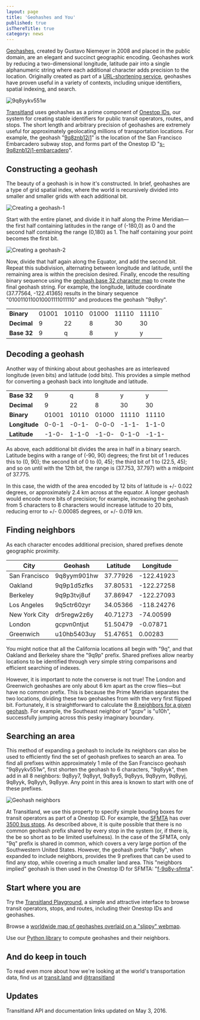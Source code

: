 ```yaml
---
layout: page
title: 'Geohashes and You'
published: true
isThereTitle: true
category: news
---
```


[Geohashes](http://en.wikipedia.org/wiki/Geohash), created by Gustavo Niemeyer in 2008 and placed in the public domain, are an elegant and succinct geographic encoding. Geohashes work by reducing a two-dimensional longitude, latitude pair into a single alphanumeric string where each additional character adds precision to the location. Originally created as part of a [URL-shortening service](http://geohash.org), geohashes have proven useful in a variety of contexts, including unique identifiers, spatial indexing, and search.

![9q8yykv551w](https://s3.amazonaws.com/assets-staging.mapzen.com/images/geohashes-and-you/geohash-blog-header.jpg)

[Transitland](https://transit.land) uses geohashes as a prime component of [Onestop IDs](https://transit.land/documentation/onestop-id-scheme/), our system for creating stable identifiers for public transit operators, routes, and stops. The short length and arbitrary precision of geohashes are extremely useful for approximately geolocating millions of transportation locations. For example, the geohash "[9q8znb12j1](http://geohash.org/9q8znb12j1)" is the location of the San Francisco Embarcadero subway stop, and forms part of the Onestop ID "[s-9q8znb12j1-embarcadero](https://transit.land/api/v1/stops/s-9q8znb12j1-embarcadero)".

<!-- more -->

## Constructing a geohash

The beauty of a geohash is in how it's constructed. In brief, geohashes are a type of grid spatial index, where the world is recursively divided into smaller and smaller grids with each additional bit.

![Creating a geohash-1](https://s3.amazonaws.com/assets-staging.mapzen.com/images/geohashes-and-you/geohash-divide-0.jpg)

Start with the entire planet, and divide it in half along the Prime Meridian&mdash;the first half containing latitudes in the range of (-180,0) as 0 and the second half containing the range (0,180) as 1. The half containing your point becomes the first bit.

![Creating a geohash-2](https://s3.amazonaws.com/assets-staging.mapzen.com/images/geohashes-and-you/geohash-divide-1.jpg)

Now, divide that half again along the Equator, and add the second bit. Repeat this subdivision, alternating between longitude and latitude, until the remaining area is within the precision desired. Finally, encode the resulting binary sequence using the [geohash base 32 character map](http://en.wikipedia.org/wiki/Geohash#Example) to create the final geohash string. For example, the longitude, latitude coordinate (37.77564, -122.41365) results in the binary sequence "0100110110010001111011110" and produces the geohash "9q8yy".

<table class="table">
  <tr>
    <td><strong>Binary</strong></td>
    <td>01001</td>
    <td>10110</td>
    <td>01000</td>
    <td>11110</td>
    <td>11110</td>
  </tr>
  <tr>
    <td><strong>Decimal</strong></td>
    <td>9</td>
    <td>22</td>
    <td>8</td>
    <td>30</td>
    <td>30</td>
  </tr>
  <tr>
    <td><strong>Base 32</strong></td>
    <td>9</td>
    <td>q</td>
    <td>8</td>
    <td>y</td>
    <td>y</td>
  </tr>
</table>

## Decoding a geohash

Another way of thinking about about geohashes are as interleaved longitude (even bits) and latitude (odd bits). This provides a simple method for converting a geohash back into longitude and latitude.

<table class="table">
  <tr>
    <td><strong>Base 32</strong></td>
    <td>9</td>
    <td>q</td>
    <td>8</td>
    <td>y</td>
    <td>y</td>
  </tr>
  <tr>
    <td><strong>Decimal</strong></td>
    <td>9</td>
    <td>22</td>
    <td>8</td>
    <td>30</td>
    <td>30</td>
  </tr>
  <tr>
    <td><strong>Binary</strong></td>
    <td>01001</td>
    <td>10110</td>
    <td>01000</td>
    <td>11110</td>
    <td>11110</td>
  </tr>
  <tr>
    <td><strong>Longitude</strong></td>
    <td>0-0-1</td>
    <td>-0-1-</td>
    <td>0-0-0</td>
    <td>-1-1-</td>
    <td>1-1-0</td>
  </tr>
  <tr>
    <td><strong>Latitude</strong></td>
    <td>-1-0-</td>
    <td>1-1-0</td>
    <td>-1-0-</td>
    <td>0-1-0</td>
    <td>-1-1-</td>
  </tr>
</table>

As above, each additional bit divides the area in half in a binary search. Latitude begins with a range of (-90, 90) degrees; the first bit of 1 reduces this to (0, 90); the second bit of 0 to (0, 45); the third bit of 1 to (22.5, 45); and so on until with the 12th bit, the range is (37.753, 37.797) with a midpoint of 37.775.

In this case, the width of the area encoded by 12 bits of latitude is +/- 0.022 degrees, or approximately 2.4 km across at the equator. A longer geohash would encode more bits of precision; for example, increasing the geohash from 5 characters to 8 characters would increase latitude to 20 bits, reducing error to +/- 0.00085 degrees, or +/- 0.019 km.

## Finding neighbors

As each character encodes additional precision, shared prefixes denote geographic proximity.

<table class="table">
  <thead>
    <tr>
      <th>City</th>
      <th>Geohash</th>
      <th>Latitude</th>
      <th>Longitude</th>
    </tr>
  </thead>
  <tbody>
    <tr>
      <td>San Francisco</td>
      <td>9q8yym901hw</td>
      <td>37.77926</td>
      <td>-122.41923</td>
    </tr>
    <tr>
      <td>Oakland</td>
      <td>9q9p1d5zfks</td>
      <td>37.80531</td>
      <td>-122.27258</td>
    </tr>
    <tr>
      <td>Berkeley</td>
      <td>9q9p3tvj8uf</td>
      <td>37.86947</td>
      <td>-122.27093</td>
    </tr>
    <tr>
      <td>Los Angeles</td>
      <td>9q5ctr60zyr</td>
      <td>34.05366</td>
      <td>-118.24276</td>
    </tr>
    <tr>
      <td>New York City</td>
      <td>dr5regw2z6y</td>
      <td>40.71273</td>
      <td>-74.00599</td>
    </tr>
    <tr>
      <td>London</td>
      <td>gcpvn0ntjut</td>
      <td>51.50479</td>
      <td>-0.07871</td>
    </tr>
    <tr>
      <td>Greenwich</td>
      <td>u10hb5403uy</td>
      <td>51.47651</td>
      <td>0.00283</td>
    </tr>
  </tbody>
</table>

You might notice that all the California locations all begin with "9q", and that Oakland and Berkeley share the "9q9p" prefix. Shared prefixes allow nearby locations to be identified through very simple string comparisons and efficient searching of indexes.

However, it is important to note the converse is not true! The London and Greenwich geohashes are only about 6 km apart as the crow flies&mdash;but have no common prefix. This is because the Prime Meridian separates the two locations, dividing these two geohashes from with the very first flipped bit. Fortunately, it is straightforward to calculate the [8 neighbors for a given geohash](https://github.com/transitland/mapzen-geohash). For example, the Southeast neighbor of "gcpv" is "u10h", successfully jumping across this pesky imaginary boundary.

## Searching an area

This method of expanding a geohash to include its neighbors can also be used to efficiently find the set of geohash prefixes to search an area. To find all prefixes within approximately 1 mile of the San Francisco geohash "9q8yykv551w", first shorten the geohash to 6 characters, "9q8yyk", then add in all 8 neighbors: 9q8yy7, 9q8yyt, 9q8yy5, 9q8yys, 9q8yym, 9q8yyj, 9q8yyk, 9q8yyh, 9q8yye. Any point in this area is known to start with one of these prefixes.

![Geohash neighbors](https://s3.amazonaws.com/assets-staging.mapzen.com/images/geohashes-and-you/geohash-neighbors.jpg)

At Transitland, we use this property to specify simple bouding boxes for transit operators as part of a Onestop ID. For example, the [SFMTA](http://www.sfmta.com/) has over [3500 bus stops](https://transit.land/api/v1/stops?servedBy=o-9q8y-sfmta). As described above, it is quite possible that there is no common geohash prefix shared by every stop in the system (or, if there is, the be so short as to be limited usefulness). In the case of the SFMTA, only "9q" prefix is shared in common, which covers a very large portion of the Southwestern United States. However, the geohash prefix "9q8y", when expanded to include neighbors, provides the 9 prefixes that can be used to find any stop, while covering a much smaller land area. This "neighbors implied" geohash is then used in the Onestop ID for SFMTA: "[f-9q8y-sfmta](https://transit.land/api/v1/operators?onestop_id=o-9q8y-sfmta)".

## Start where you are

Try the [Transitland Playground](/news/2015/06/05/welcome-to-the-transitland-playground.html), a simple and attractive interface to browse transit operators, stops, and routes, including their Onestop IDs and geohashes.

Browse a [worldwide map of geohashes overlaid on a "slippy" webmap](http://mapzen.github.io/leaflet-spatial-prefix-tree/).

Use our [Python library](https://github.com/transitland/mapzen-geohash) to compute geohashes and their neighbors.

## And do keep in touch

To read even more about how we're looking at the world's transportation data, find us at [transit.land](https://transit.land) and [@transitland](https://twitter.com/transitland)

## Updates

Transitland API and documentation links updated on May 3, 2016.
